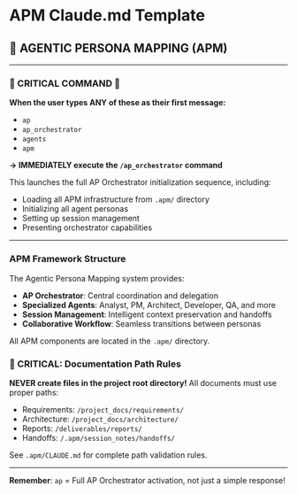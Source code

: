 # APM Claude.md Template

<BEGIN-APM-CLAUDE-MERGE>

## 🚀 AGENTIC PERSONA MAPPING (APM)

---

### 🔴 CRITICAL COMMAND 🔴

**When the user types ANY of these as their first message:**
- `ap`
- `ap_orchestrator`
- `agents`
- `apm`

**→ IMMEDIATELY execute the `/ap_orchestrator` command**

This launches the full AP Orchestrator initialization sequence, including:
- Loading all APM infrastructure from `.apm/` directory
- Initializing all agent personas
- Setting up session management
- Presenting orchestrator capabilities

---

### APM Framework Structure

The Agentic Persona Mapping system provides:
- **AP Orchestrator**: Central coordination and delegation
- **Specialized Agents**: Analyst, PM, Architect, Developer, QA, and more
- **Session Management**: Intelligent context preservation and handoffs
- **Collaborative Workflow**: Seamless transitions between personas

All APM components are located in the `.apm/` directory.

### 📁 CRITICAL: Documentation Path Rules

**NEVER create files in the project root directory!** All documents must use proper paths:
- Requirements: `/project_docs/requirements/`
- Architecture: `/project_docs/architecture/`
- Reports: `/deliverables/reports/`
- Handoffs: `/.apm/session_notes/handoffs/`

See `.apm/CLAUDE.md` for complete path validation rules.

---

**Remember**: `ap` = Full AP Orchestrator activation, not just a simple response!

</END-APM-CLAUDE-MERGE>